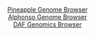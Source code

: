 <div id="Pineapple_Genome_Browser" align="center">
  <a href="https://igv.org/app/?sessionURL=blob:zZNba9swGIb_iyBlA8cH.ZDYUEZ6SFO6rF2aLKWlGFmWbbWy5Eqy3Sbkv08rG7vpoLnYGOhC.pD0ve.rR1vQEamo4CAB0PZC2_OABVQl.mtUN4x8QTVRICkQU8QCkhREEo4JSLagQEqj1eKzOVlp3ajEcahuhjXipbCVb6MabQRHvbKxqJ1jwRjKhERaSOUcSdQJh5bdsCcZahrb9Pbt0MmRRg5iTSW4Ek5DeJn25r70VyktCRc1SeuWafoqIDV6jMbcLtCnyfp6gjFR6oK8nOeHk4vzyTf_dHV7Fh3fri5n61W0PrimJUe6leRwDs.LFYv6mwqPZnizEFE5gNNLnedlVQ78k4PT54ZKog69kTcO_CCAvomG8pw8_0.uzaB7Ou_H65P2hN_cLtkMy69XtNdXQTaOsgE8enzTeQB2FmACt4YFgCs5SjzX8t3ICmE0_DH1xpbrxiYfKShI7u4toCXCj2b73Rbol8YQAxR5al_hsYCQOZEgGcauO_LiGIbBKHDj2NtZW9BK9vfCna4W8ciFEwijtKBMG5zzVPFG2Yhzu8OFXW72TDOcw8n8KSgfZiWcbZZdrSWtlkE5PZv_IUsLmNavD2iMvkfRP.HuPUJsne0LWwQxuUEz3YyrxdXT4nSqH47U_LJ147c_WWjM7hdNIWSNtNlvKmb5k7YOSYq4NoWOKppRRvXL2qQoepB40DfQAiyYMBQCWWYfXMu1vND9.BtOf3e_.w4-">Pineapple Genome Browser</a>
</div>
<div id="Alphonso_Genome_Browser" align="center">
  <a href="https://igv.org/app/?sessionURL=blob:zZJdb9owFIb_i6VWmxTyCQmJhCZogVL6sUEJK1UVmcQJVh3b2CYpIP77XLRpN6tULjZN8oV9dOzzvq.fPaiQkJhREAHXdFqm4wADyBWrp7DkBN3BEkkQ5ZBIZACBciQQTRGI9iCHUsHZ5EbfXCnFZWRZWPFGCWnBTOmZsIQ7RmEtzZSV1gUjBC6ZgIoJafUErJiFi6pRoyXk3NSzPbNlZVBBCxK.YlQyiyNaJLV.L_lVSgpEWYmSckMUPgpItB6tMTNz.KU7n3bTFEk5RttR1umOR93Y688WQ_9iMbu_ms_8.fkUFxSqjUCdRfywu7jlN5U_nDxcnrm9gpQyyG_ry1jMzrzL8_4rxwLJjhM47abXDL22jgbTDL3.T671wic6b9GF3xfD8SbO4q_T4WMzvsdX7W1_fFu84_tgAMLSjSYBpCsRRI5teLZvtFy_8bZ12oZthzodwTCInp4NoARMX3T70x6oLde8AInWmyM6BmAiQwJEjdC2AycM3VYzaNph6ByMPdgI8veiHcwmYWC7Xdf1kxwTpWHOEkm5NCGlZpXmZrE7lSK7LllI2vHaCVLZu.Ojfm90Tb4J1P5jlm8p6dHH79NGP6Lon1D3ESGmWp6K2uuZO5jspjxe9vnIW9MYDbYv2feBXbPrx3cDOi2cnIkSKt2vK_r4k7cKCgyp0oUKS7zEBKvtXOfIahA5rqexBSkjTHMIRLH8ZBu24bTsz7_x9A7Phx8-">Alphonso Genome Browser</a>
</div>


<div id="DAF_Genomics_Browser" align="center">
  <a href="https://ink-blot.github.io/?sessionURL=blob:tZFra9swFIb_i6D95JskX2JDGO51acY6GpxASgmqLMdqLcmT5KVpyH.fyFoKG2UMOpCExLm8r86zAz.YNlxJUAAUwCSAEHjAtGozI6Lv2FcimAFFQzrDPKBZwzSTlIFiBxpiLKluvrjK1treFGFYk8ZfM6kEpyYwOCC9b9RgW.ZSfRQQQZ6VJBsTUCVcsiUh6fpWSaNCQikzxo_Cnsn1akPc8RpbHVqylRg6yw.qK2fCGauDhji3XNbs6S9G_oOyW_xTuZiVh_op207qcTmdlHN8Xi0v09Nldf15UaWL4xlfS2IHzcbJ8z09WzbfomTeCizRETqp0cXcXtGHhTrCZ8fnTz3XzIxhBkcxjjGOwd4DnaKDgwBoq2EBYy9DIw_Fsf9yxUnqpqAVB8XtnQesJvTRpd_ugN32DhUw7PtwoOYBpWumQeHnUZTBPEdJnMVRnsO9twOD7j6Y5UV1k2cRKhFKg3sinH7Du8MAndCfwY8C.Vtnt_8V1MM1Px22j9MIZ_IKTTeXJ2k66ifQ5JN3MHng3W81SgtiXejX8wUK6ZyaYNK.UcH7u_1P">DAF Genomics Browser</a>
</div>
